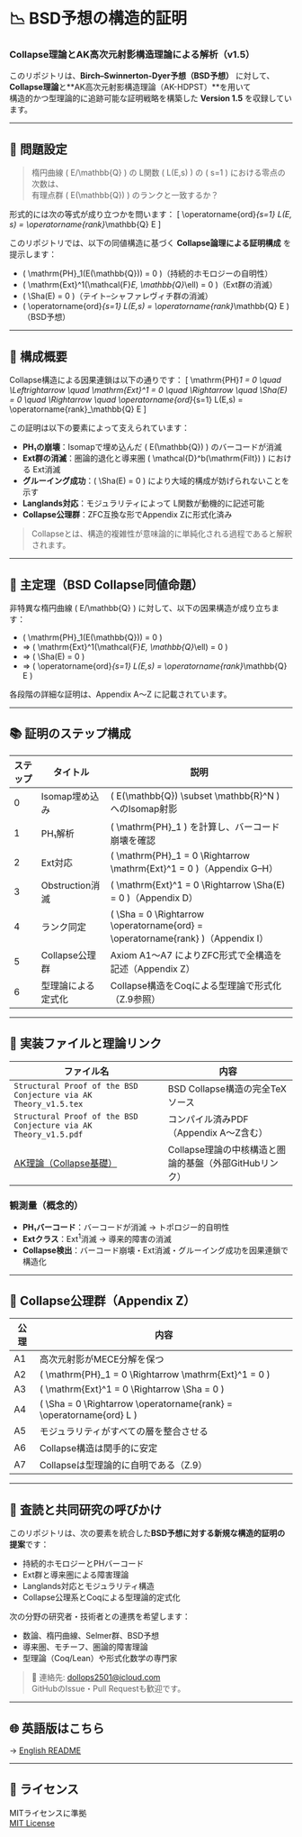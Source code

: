 # 📉 BSD予想の構造的証明  
### Collapse理論とAK高次元射影構造理論による解析（v1.5）

このリポジトリは、**Birch–Swinnerton-Dyer予想（BSD予想）** に対して、  
**Collapse理論**と**AK高次元射影構造理論（AK-HDPST）**を用いて  
構造的かつ型理論的に追跡可能な証明戦略を構築した **Version 1.5** を収録しています。

---

## 🎯 問題設定

> 楕円曲線 \( E/\mathbb{Q} \) の L関数 \( L(E,s) \) の \( s=1 \) における零点の次数は、  
> 有理点群 \( E(\mathbb{Q}) \) のランクと一致するか？

形式的には次の等式が成り立つかを問います：
\[
\operatorname{ord}_{s=1} L(E, s) = \operatorname{rank}_\mathbb{Q} E
\]

このリポジトリでは、以下の同値構造に基づく **Collapse論理による証明構成** を提示します：

- \( \mathrm{PH}_1(E(\mathbb{Q})) = 0 \)（持続的ホモロジーの自明性）
- \( \mathrm{Ext}^1(\mathcal{F}_E, \mathbb{Q}_\ell) = 0 \)（Ext群の消滅）
- \( \Sha(E) = 0 \)（テイト–シャファレヴィチ群の消滅）
- \( \operatorname{ord}_{s=1} L(E,s) = \operatorname{rank}_\mathbb{Q} E \)（BSD予想）

---

## 🧠 構成概要

Collapse構造による因果連鎖は以下の通りです：
\[
\mathrm{PH}_1 = 0 \quad \Leftrightarrow \quad \mathrm{Ext}^1 = 0 \quad \Rightarrow \quad \Sha(E) = 0 \quad \Rightarrow \quad \operatorname{ord}_{s=1} L(E,s) = \operatorname{rank}_\mathbb{Q} E
\]

この証明は以下の要素によって支えられています：

- **PH₁の崩壊**：Isomapで埋め込んだ \( E(\mathbb{Q}) \) のバーコードが消滅
- **Ext群の消滅**：圏論的退化と導来圏 \( \mathcal{D}^b(\mathrm{Filt}) \) における Ext消滅
- **グルーイング成功**：\( \Sha(E) = 0 \) により大域的構成が妨げられないことを示す
- **Langlands対応**：モジュラリティによって L関数が動機的に記述可能
- **Collapse公理群**：ZFC互換な形でAppendix Zに形式化済み

> Collapseとは、構造的複雑性が意味論的に単純化される過程であると解釈されます。

---

## 🔑 主定理（BSD Collapse同値命題）

非特異な楕円曲線 \( E/\mathbb{Q} \) に対して、以下の因果構造が成り立ちます：

- \( \mathrm{PH}_1(E(\mathbb{Q})) = 0 \)
- ⇒ \( \mathrm{Ext}^1(\mathcal{F}_E, \mathbb{Q}_\ell) = 0 \)
- ⇒ \( \Sha(E) = 0 \)
- ⇒ \( \operatorname{ord}_{s=1} L(E,s) = \operatorname{rank}_\mathbb{Q} E \)

各段階の詳細な証明は、Appendix A〜Z に記載されています。

---

## 📚 証明のステップ構成

| ステップ | タイトル | 説明 |
|----------|-----------|------|
| 0 | Isomap埋め込み | \( E(\mathbb{Q}) \subset \mathbb{R}^N \) へのIsomap射影 |
| 1 | PH₁解析 | \( \mathrm{PH}_1 \) を計算し、バーコード崩壊を確認 |
| 2 | Ext対応 | \( \mathrm{PH}_1 = 0 \Rightarrow \mathrm{Ext}^1 = 0 \)（Appendix G–H） |
| 3 | Obstruction消滅 | \( \mathrm{Ext}^1 = 0 \Rightarrow \Sha(E) = 0 \)（Appendix D） |
| 4 | ランク同定 | \( \Sha = 0 \Rightarrow \operatorname{ord} = \operatorname{rank} \)（Appendix I） |
| 5 | Collapse公理群 | Axiom A1〜A7 によりZFC形式で全構造を記述（Appendix Z） |
| 6 | 型理論による定式化 | Collapse構造をCoqによる型理論で形式化（Z.9参照） |

---

## 🔬 実装ファイルと理論リンク

| ファイル名 | 内容 |
|------------|------|
| `Structural Proof of the BSD Conjecture via AK Theory_v1.5.tex` | BSD Collapse構造の完全TeXソース |
| `Structural Proof of the BSD Conjecture via AK Theory_v1.5.pdf` | コンパイル済みPDF（Appendix A～Z含む） |
| [AK理論（Collapse基礎）](https://github.com/Kobayashi2501/AK-High-Dimensional-Projection-Structural-Theory) | Collapse理論の中核構造と圏論的基盤（外部GitHubリンク） |

### 観測量（概念的）

- **PH₁バーコード**：バーコードが消滅 → トポロジー的自明性
- **Extクラス**：Ext$^1$消滅 → 導来的障害の消滅
- **Collapse検出**：バーコード崩壊・Ext消滅・グルーイング成功を因果連鎖で構造化

---

## 🧩 Collapse公理群（Appendix Z）

| 公理 | 内容 |
|------|------|
| A1 | 高次元射影がMECE分解を保つ |
| A2 | \( \mathrm{PH}_1 = 0 \Rightarrow \mathrm{Ext}^1 = 0 \) |
| A3 | \( \mathrm{Ext}^1 = 0 \Rightarrow \Sha = 0 \) |
| A4 | \( \Sha = 0 \Rightarrow \operatorname{rank} = \operatorname{ord} L \) |
| A5 | モジュラリティがすべての層を整合させる |
| A6 | Collapse構造は関手的に安定 |
| A7 | Collapseは型理論的に自明である（Z.9）

---

## 📢 査読と共同研究の呼びかけ

このリポジトリは、次の要素を統合した**BSD予想に対する新規な構造的証明の提案**です：

- 持続的ホモロジーとPHバーコード
- Ext群と導来圏による障害理論
- Langlands対応とモジュラリティ構造
- Collapse公理系とCoqによる型理論的定式化

次の分野の研究者・技術者との連携を希望します：

- 数論、楕円曲線、Selmer群、BSD予想
- 導来圏、モチーフ、圏論的障害理論
- 型理論（Coq/Lean）や形式化数学の専門家

> 📩 連絡先: [dollops2501@icloud.com](mailto:dollops2501@icloud.com)  
> GitHubのIssue・Pull Requestも歓迎です。

---

## 🌐 英語版はこちら

→ [English README](https://github.com/Kobayashi2501/bsd-collapse-proof-ak-theory/blob/main/README.md)

---

## 📘 ライセンス

MITライセンスに準拠  
[MIT License](https://opensource.org/licenses/MIT)
